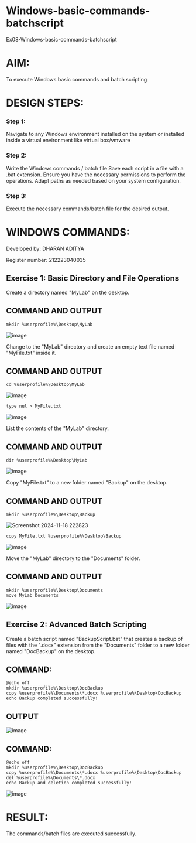 # Windows-basic-commands-batchscript
Ex08-Windows-basic-commands-batchscript

# AIM:
To execute Windows basic commands and batch scripting

# DESIGN STEPS:

### Step 1:

Navigate to any Windows environment installed on the system or installed inside a virtual environment like virtual box/vmware 

### Step 2:

Write the Windows commands / batch file
Save each script in a file with a .bat extension.
Ensure you have the necessary permissions to perform the operations.
Adapt paths as needed based on your system configuration.

### Step 3:

Execute the necessary commands/batch file for the desired output. 


# WINDOWS COMMANDS:

Developed by: DHARAN ADITYA

Register number: 212223040035

## Exercise 1: Basic Directory and File Operations
Create a directory named "MyLab" on the desktop.


## COMMAND AND OUTPUT
```
mkdir %userprofile%\Desktop\MyLab
```

![image](https://github.com/user-attachments/assets/971cebbc-c9d2-44fc-adc9-2b1152a6c55e)


Change to the "MyLab" directory and create an empty text file named "MyFile.txt" inside it.


## COMMAND AND OUTPUT
```
cd %userprofile%\Desktop\MyLab
```

![image](https://github.com/user-attachments/assets/2af10eb7-2f56-446c-a992-c64acc38ebd7)

```
type nul > MyFile.txt
```

![image](https://github.com/user-attachments/assets/e19ec36d-fa54-4a5e-bd30-183ae6179a20)

List the contents of the "MyLab" directory.


## COMMAND AND OUTPUT
```
dir %userprofile%\Desktop\MyLab
```

![image](https://github.com/user-attachments/assets/29fc03f5-5523-4eb2-a39c-f2e01c38a879)

Copy "MyFile.txt" to a new folder named "Backup" on the desktop.

## COMMAND AND OUTPUT
```
mkdir %userprofile%\Desktop\Backup
```

![Screenshot 2024-11-18 222823](https://github.com/user-attachments/assets/8a1cc2e2-cf19-4c12-ba57-a22dc159a350)

```
copy MyFile.txt %userprofile%\Desktop\Backup
```

![image](https://github.com/user-attachments/assets/befc4d9c-847c-4fc8-b89d-3ba21a5646ba)

Move the "MyLab" directory to the "Documents" folder.


## COMMAND AND OUTPUT

```
mkdir %userprofile%\Desktop\Documents
move MyLab Documents
```

![image](https://github.com/user-attachments/assets/7f547ed6-f06f-4794-8335-21202d139d39)


## Exercise 2: Advanced Batch Scripting

Create a batch script named "BackupScript.bat" that creates a backup of files with the ".docx" extension from the "Documents" folder to a new folder named "DocBackup" on the desktop.

## COMMAND:

```
@echo off
mkdir %userprofile%\Desktop\DocBackup
copy %userprofile%\Documents\*.docx %userprofile%\Desktop\DocBackup
echo Backup completed successfully!
```

## OUTPUT

![image](https://github.com/user-attachments/assets/07d0b6b5-0395-49b8-82a2-f0c5633baadf)


## COMMAND:

```
@echo off
mkdir %userprofile%\Desktop\DocBackup
copy %userprofile%\Documents\*.docx %userprofile%\Desktop\DocBackup
del %userprofile%\Documents\*.docx
echo Backup and deletion completed successfully!
```

![image](https://github.com/user-attachments/assets/09b9b2b4-239f-4bb4-8269-f6f34e0a8a12)


# RESULT:
The commands/batch files are executed successfully.

